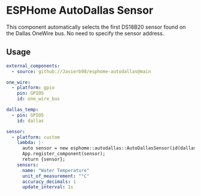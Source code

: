 # ESPHome AutoDallas Sensor

This component automatically selects the first DS18B20 sensor found on the Dallas OneWire bus. No need to specify the sensor address.

## Usage

```yaml
external_components:
  - source: github://Javierb98/esphome-autodallas@main

one_wire:
  - platform: gpio
    pin: GPIO5
    id: one_wire_bus

dallas_temp:
  - pin: GPIO5
    id: dallas

sensor:
  - platform: custom
    lambda: |-
      auto sensor = new esphome::autodallas::AutoDallasSensor(id(dallas));
      App.register_component(sensor);
      return {sensor};
    sensors:
      name: "Water Temperature"
      unit_of_measurement: "°C"
      accuracy_decimals: 1
      update_interval: 1s
